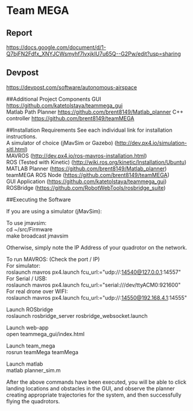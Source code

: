 # Team MEGA
## Report
https://docs.google.com/document/d/1-Q7bjFN2Fdfx_XNYJCWsmyhf7lvxjkIU7u65Q--G2Pw/edit?usp=sharing

## Devpost
https://devpost.com/software/autonomous-airspace

##Additional Project Components
GUI https://github.com/katetolstaya/teammega_gui  
Matlab Path Planner https://github.com/brent8149/Matlab_planner 
C++ controller https://github.com/brent8149/teamMEGA 

##Installation Requirements
See each individual link for installation instructions.  
A simulator of choice (jMavSim or Gazebo) (http://dev.px4.io/simulation-sitl.html)  
MAVROS (http://dev.px4.io/ros-mavros-installation.html)  
ROS (Tested with Kinetic) (http://wiki.ros.org/kinetic/Installation/Ubuntu)  
MATLAB Planner (https://github.com/brent8149/Matlab_planner)  
teamMEGA ROS Node (https://github.com/brent8149/teamMEGA)  
GUI Application (https://github.com/katetolstaya/teammega_gui)  
ROSBridge (https://github.com/RobotWebTools/rosbridge_suite)  

##Executing the Software

If you are using a simulator (jMavSim):   

To use jmavsim:  
cd ~/src/Firmware  
make broadcast jmavsim  

Otherwise, simply note the IP Address of your quadrotor on the network.    

To run MAVROS: (Check the port / IP)  
For simulator:  
roslaunch mavros px4.launch fcu_url:="udp://:14540@127.0.0.1:14557"  
For Serial / USB:  
roslaunch mavros px4.launch fcu_url:="serial:///dev/ttyACM0:921600"  
For real drone over WIFI:  
roslaunch mavros px4.launch fcu_url:="udp://:14550@192.168.4.1:14555"  

Launch ROSbridge  
roslaunch rosbridge_server rosbridge_websocket.launch  

Launch web-app  
open teammega_gui/index.html  

Launch team_mega  
rosrun teamMega teamMega  

Launch matlab  
matlab planner_sim.m  

After the above commands have been executed, you will be able to click landing locations and obstacles in the GUI, and observe the planner creating appropriate trajectories for the system, and then successfully flying the quadrotors.  
